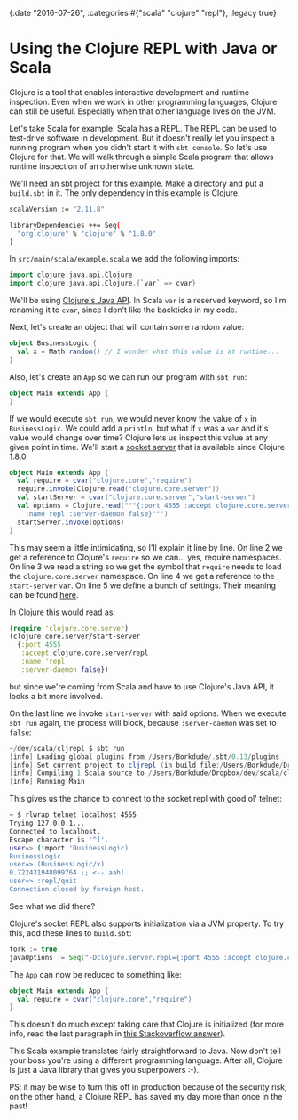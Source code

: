 {:date "2016-07-26", :categories #{"scala" "clojure" "repl"}, :legacy true}

# Using the Clojure REPL with Java or Scala

Clojure is a tool that enables interactive development and runtime
inspection. Even when we work in other programming languages,
Clojure can still be useful. Especially when that other language lives
on the JVM.

Let's take Scala for example. Scala has a REPL. The REPL can be used
to test-drive software in development. But it doesn't really let you
inspect a running program when you didn't start it with `sbt
console`. So let's use Clojure for that. We will walk through a simple
Scala program that allows runtime inspection of an otherwise unknown
state.

We'll need an sbt project for this example. Make a directory and put a
`build.sbt` in it. The only dependency in this example is Clojure.

```bash
scalaVersion := "2.11.8"

libraryDependencies ++= Seq(
  "org.clojure" % "clojure" % "1.8.0"
)
```

In `src/main/scala/example.scala` we add the following imports:

``` scala
import clojure.java.api.Clojure
import clojure.java.api.Clojure.{`var` => cvar}
```

We'll be using
[Clojure's Java API](http://clojure.github.io/clojure/javadoc/).  In
Scala `var` is a reserved keyword, so I'm renaming it to `cvar`, since
I don't like the backticks in my code.

Next, let's create an object that will contain some random value:

``` scala
object BusinessLogic {
  val x = Math.random() // I wonder what this value is at runtime... 
}
```

Also, let's create an `App` so we can run our program with `sbt run`:

``` scala
object Main extends App {
}
```

If we would execute `sbt run`, we would never know the value of `x` in
`BusinessLogic`. We could add a `println`, but what if `x` was a `var`
and it's value would change over time? Clojure lets us inspect this
value at any given point in time. We'll start a
[socket server](http://clojure.org/reference/repl_and_main#_launching_a_socket_server)
that is available since Clojure 1.8.0.

``` scala
object Main extends App {
  val require = cvar("clojure.core","require")
  require.invoke(Clojure.read("clojure.core.server"))
  val startServer = cvar("clojure.core.server","start-server")
  val options = Clojure.read("""{:port 4555 :accept clojure.core.server/repl 
    :name repl :server-daemon false}""")
  startServer.invoke(options)
}
```

This may seem a little intimidating, so I'll explain it line by line.
On line 2 we get a reference to Clojure's `require` so we can... yes,
require namespaces.  On line 3 we read a string so we get the symbol
that `require` needs to load the `clojure.core.server` namespace.  On
line 4 we get a reference to the `start-server` `var`. On line 5 we
define a bunch of settings. Their meaning can be found
[here](http://clojure.org/reference/repl_and_main#_launching_a_socket_server).


In Clojure this would read as:

``` clojure
(require 'clojure.core.server)
(clojure.core.server/start-server 
  {:port 4555
   :accept clojure.core.server/repl
   :name 'repl
   :server-daemon false})
```

but since we're coming from Scala and have to use Clojure's Java API,
it looks a bit more involved.

On the last line we invoke `start-server` with said options. When we
execute `sbt run` again, the process will block,
because `:server-daemon` was set to `false`:

``` scala
~/dev/scala/cljrepl $ sbt run
[info] Loading global plugins from /Users/Borkdude/.sbt/0.13/plugins
[info] Set current project to cljrepl (in build file:/Users/Borkdude/Dropbox/dev/scala/cljrepl/)
[info] Compiling 1 Scala source to /Users/Borkdude/Dropbox/dev/scala/cljrepl/target/scala-2.11/classes...
[info] Running Main
```

This gives us the chance to connect to the socket repl with good ol' telnet:

``` bash
~ $ rlwrap telnet localhost 4555
Trying 127.0.0.1...
Connected to localhost.
Escape character is '^]'.
user=> (import 'BusinessLogic)
BusinessLogic
user=> (BusinessLogic/x)
0.722431948099764 ;; <-- aah! 
user=> :repl/quit
Connection closed by foreign host.
```

See what we did there?

Clojure's socket REPL also supports initialization via a JVM property. 
To try this, add these lines to `build.sbt`:

``` scala
fork := true
javaOptions := Seq("-Dclojure.server.repl={:port 4555 :accept clojure.core.server/repl :server-daemon false}")
```

The `App` can now be reduced to something like:

``` scala
object Main extends App {
  val require = cvar("clojure.core","require")
}
```

This doesn't do much except taking care that Clojure is initialized
(for more info, read the last paragraph in
[this Stackoverflow answer](http://stackoverflow.com/questions/2181774/calling-clojure-from-java/23555959#23555959)).

This Scala example translates fairly straightforward to Java. Now don't tell your
boss you're using a different programming language. After all, Clojure
is just a Java library that gives you superpowers :-).

PS: it may be wise to turn this off in production because of the
security risk; on the other hand, a Clojure REPL has saved my day more
than once in the past!
